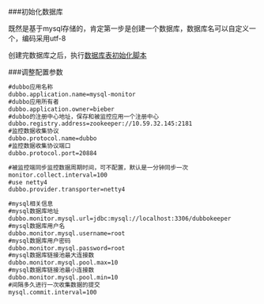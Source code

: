 ###初始化数据库

既然是基于mysql存储的，肯定第一步是创建一个数据库，数据库名可以自定义一个，编码采用utf-8

创建完数据库之后，执行[数据库表初始化脚本](sql/application.sql)

###调整配置参数

```xml
#dubbo应用名称
dubbo.application.name=mysql-monitor
#dubbo应用所有者
dubbo.application.owner=bieber
#dubbo的注册中心地址，保存和被监控应用一个注册中心
dubbo.registry.address=zookeeper://10.59.32.145:2181
#监控数据收集协议
dubbo.protocol.name=dubbo
#监控数据收集协议端口
dubbo.protocol.port=20884

#被监控端同步监控数据周期时间，可不配置，默认是一分钟同步一次
monitor.collect.interval=100
#use netty4
dubbo.provider.transporter=netty4

#mysql相关信息
#mysql数据库地址
dubbo.monitor.mysql.url=jdbc:mysql://localhost:3306/dubbokeeper
#mysql数据库用户名
dubbo.monitor.mysql.username=root
#mysql数据库用户密码
dubbo.monitor.mysql.password=root
#mysql数据库链接池最大连接数
dubbo.monitor.mysql.pool.max=10
#mysql数据库链接池最小连接数
dubbo.monitor.mysql.pool.min=10
#间隔多久进行一次收集数据的提交
mysql.commit.interval=100
```

